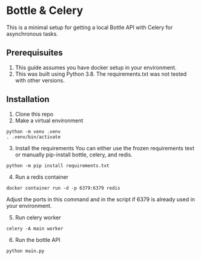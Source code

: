 # Bottle & Celery
This is a minimal setup for getting a local Bottle API with Celery for asynchronous tasks.

## Prerequisuites
1. This guide assumes you have docker setup in your environment.
2. This was built using Python 3.8. The requirements.txt was not tested with other versions.

## Installation
1. Clone this repo
2. Make a virtual environment
```shell
python -m venv .venv
. .venv/bin/activate
```
3. Install the requirements
You can either use the frozen requirements text or manually pip-install bottle, celery, and redis.
```shell
python -m pip install requirements.txt
```
4. Run a redis container
```shell
docker container run -d -p 6379:6379 redis
```
Adjust the ports in this command and in the script if 6379 is already used in your environment.

5. Run celery worker
```shell
celery -A main worker
```

6. Run the bottle API
```shell
python main.py
```
